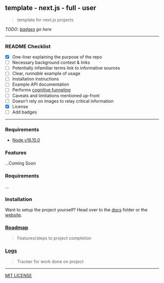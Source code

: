 ## template - next.js - full - user
> template for next.js projects

*TODO: [badges](https://shields.io/) go here*

---

### README Checklist

- [X] One-liner explaining the purpose of the repo
- [ ] Necessary background context & links
- [ ] Potentially infamiliar terms link to informative sources
- [ ] Clear, *runnable* example of usage
- [ ] Installation instructions
- [ ] Example API documentation
- [ ] Performs [cognitive funneling](https://github.com/noffle/art-of-readme#cognitive-funneling)
- [ ] Caveats and limitations mentioned up-front
- [ ] Doesn't rely on images to relay critical information
- [X] License
- [ ] Add badges

---

### Requirements

- [Node v16.15.0](https://nodejs.org/en/download/) 

### Features

...Coming Soon

### Requirements

...

### Installation

Want to setup the project yourself? 
Head over to the [docs](docs/README.md) folder or the [website](https://jazicorn.github.io/template-nextjs-full-user/).

### [Roadmap](./docs/developer/_ROADMAP.md)
> Features/steps to project completion

### [Logs](./docs/logs/_index.md)
> Tracker for work done on project

---

[MIT LICENSE](LICENSE.md)

